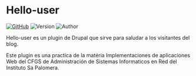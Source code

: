 # Hello-user
[![GitHub](https://img.shields.io/github/license/tdatebashvili/hello-user)](https://github.com/tdatebashvili/Hello-user/blob/master/LICENSE)
![Version](https://img.shields.io/badge/Version-1.0-green)
![Author](https://img.shields.io/badge/Autor-Teymuraz%20Datebashvili-blueviolet)

Hello-user es un plugin de Drupal que sirve para saludar a los visitantes del blog.

Este plugin es una practica de la matéria Implementaciones de aplicaciones Web del CFGS de Administración de Sistemas Informaticos en Red del Instituto Sa Palomera.
